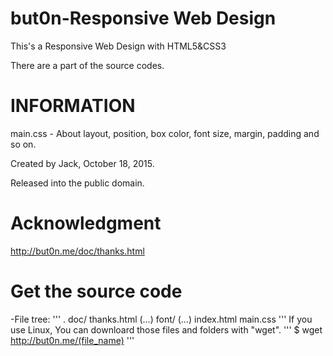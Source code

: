 but0n-Responsive Web Design 
=====

This's a Responsive Web Design with HTML5&amp;CSS3

There are a part of the source codes.

INFORMATION 
=====

main.css - About layout, position, box color, font size, margin, padding and so on.

Created by Jack, October 18, 2015.

Released into the public domain.

Acknowledgment
=====
http://but0n.me/doc/thanks.html

Get the source code
=====
-File tree:
'''
   .
   doc/
       thanks.html
       (…)
   font/
        (…)
   index.html
   main.css
'''
If you use Linux,
You can downloard those files and folders with "wget".
'''
   $ wget http://but0n.me/(file_name)
'''

   

